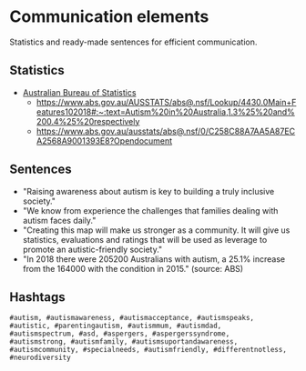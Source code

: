 # Communication elements
Statistics and ready-made sentences for efficient communication.
## Statistics
- [Australian Bureau of Statistics](https://www.abs.gov.au)
    - https://www.abs.gov.au/AUSSTATS/abs@.nsf/Lookup/4430.0Main+Features102018#:~:text=Autism%20in%20Australia,1.3%25%20and%200.4%25%20respectively
    - https://www.abs.gov.au/ausstats/abs@.nsf/0/C258C88A7AA5A87ECA2568A9001393E8?Opendocument
## Sentences
- "Raising awareness about autism is key to building a truly inclusive society."
- "We know from experience the challenges that families dealing with autism faces daily."
- "Creating this map will make us stronger as a community. It will give us statistics, evaluations and ratings that will be used as leverage to promote an autistic-friendly society."
- "In 2018 there were 205200 Australians with autism, a 25.1% increase from the 164000 with the condition in 2015." (source: ABS)
## Hashtags
```
#autism, #autismawareness, #autismacceptance, #autismspeaks,
#autistic, #parentingautism, #autismmum, #autismdad,
#autismspectrum, #asd, #aspergers, #aspergerssyndrome,
#autismstrong, #autismfamily, #autismsuportandawareness,
#autismcommunity, #specialneeds, #autismfriendly, #differentnotless,
#neurodiversity
```
